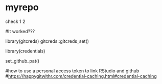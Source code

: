 # myrepo
check 1 2 

#It worked???

library(gitcreds)
gitcreds::gitcreds_set()

library(credentials)

set_github_pat()

#how to use a personal access token to link RStudio and github #https://happygitwithr.com/credential-caching.html#credential-caching
